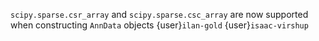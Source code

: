 `scipy.sparse.csr_array` and `scipy.sparse.csc_array` are now supported when constructing `AnnData` objects {user}`ilan-gold` {user}`isaac-virshup`
